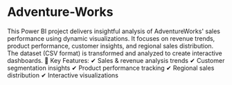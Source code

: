 # Adventure-Works

This Power BI project delivers insightful analysis of AdventureWorks' sales performance using dynamic visualizations. It focuses on revenue trends, product performance, customer insights, and regional sales distribution. The dataset (CSV format) is transformed and analyzed to create interactive dashboards.
🔹 Key Features:
✔ Sales & revenue analysis trends
✔ Customer segmentation insights
✔ Product performance tracking
✔ Regional sales distribution
✔ Interactive visualizations

